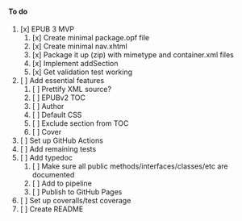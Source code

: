 #### To do

1. [x] EPUB 3 MVP
   1. [x] Create minimal package.opf file
   1. [x] Create minimal nav.xhtml
   1. [x] Package it up (zip) with mimetype and container.xml files
   1. [x] Implement addSection
   1. [x] Get validation test working
1. [ ] Add essential features
   1. [ ] Prettify XML source?
   1. [ ] EPUBv2 TOC
   1. [ ] Author
   1. [ ] Default CSS
   1. [ ] Exclude section from TOC
   1. [ ] Cover
1. [ ] Set up GitHub Actions
1. [ ] Add remaining tests
1. [ ] Add typedoc
   1. [ ] Make sure all public methods/interfaces/classes/etc are documented
   1. [ ] Add to pipeline
   1. [ ] Publish to GitHub Pages
1. [ ] Set up coveralls/test coverage
1. [ ] Create README
